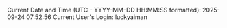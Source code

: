 Current Date and Time (UTC - YYYY-MM-DD HH:MM:SS formatted): 2025-09-24 07:52:56
Current User's Login: luckyaiman
